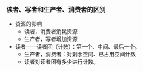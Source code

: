### 读者、写者和生产者、消费者的区别

* 资源的影响
  * 读者，消费者消耗资源
  * 生产者，写者增加资源
* 读者——读者团（计数）：第一个、中间、最后一个。
  * 生产者，消费者：对剩余空间、已占用空间计数
  * 读者对读者团有多少进行计数。

